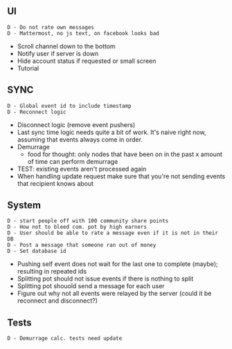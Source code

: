 ## UI
    D - Do not rate own messages
    D - Mattermost, no js text, on facebook looks bad
- Scroll channel down to the bottom
- Notify user if server is down
- Hide account status if requested or small screen
- Tutorial

## SYNC
    D - Global event id to include timestamp
    D - Reconnect logic
- Disconnect logic (remove event pushers)
- Last sync time logic needs quite a bit of work. It's naive right now, assuming that events always come in order.
- Demurrage
    * food for thought: only nodes that have been on in the past x amount of time can perform demurrage
- TEST: existing events aren't processed again
- When handling update request make sure that you're not sending events that recipient knows about

## System
    D - start people off with 100 community share points
    D - How not to bleed com. pot by high earners
    D - User should be able to rate a message even if it is not in their DB
    D - Post a message that someone ran out of money
    D - Set database id
    
- Pushing self event does not wait for the last one to complete (maybe); resulting in repeated ids
- Splitting pot should not issue events if there is nothing to split
- Splitting pot shouold send a message for each user
- Figure out why not all events were relayed by the server (could it be reconnect and disconnect?)

## Tests
    D - Demurrage calc. tests need update

